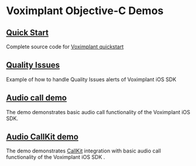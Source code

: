 # Voximplant Objective-C Demos

## [Quick Start](QuickStart)

Complete source code for [Voximplant quickstart](https://voximplant.com/docs/references/articles/quickstart/voximplant-basics)

## [Quality Issues](QualityIssues)

Example of how to handle Quality Issues alerts of Voximplant iOS SDK

## [Audio call demo](AudioCall)

The demo demonstrates basic audio call functionality of the Voximplant iOS SDK.

## [Audio CallKit demo](AudioCallKit)

The demo demonstrates [CallKit](https://developer.apple.com/documentation/callkit) integration with basic audio call functionality of the Voximplant iOS SDK . 

